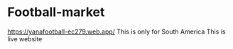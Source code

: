 # Football-market 
 https://yanafootball-ec279.web.app/
 This is only for South America 
 This is live website
